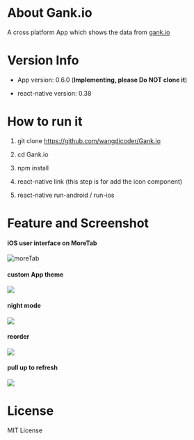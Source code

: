 # About Gank.io

A cross platform App which shows the data from [gank.io](http://gank.io)

# Version Info

- App version: 0.6.0 (**Implementing, please Do NOT clone it**)

- react-native version: 0.38

# How to run it

1. git clone https://github.com/wangdicoder/Gank.io

2. cd Gank.io

3. npm install

4. react-native link (this step is for add the icon component)

5. react-native run-android / run-ios

# Feature and Screenshot

#### iOS user interface on **MoreTab**

![moreTab](https://github.com/wangdicoder/Gank.io/raw/master/screenshot/moretab.png)


#### custom App theme

![](https://github.com/wangdicoder/Gank.io/raw/master/screenshot/theme.gif)


#### night mode

![](https://github.com/wangdicoder/Gank.io/raw/master/screenshot/nightmode.gif)


#### reorder

![](https://github.com/wangdicoder/Gank.io/raw/master/screenshot/order.gif)


#### pull up to refresh

![](https://github.com/wangdicoder/Gank.io/raw/master/screenshot/listviewRefresh.gif)

# License

MIT License